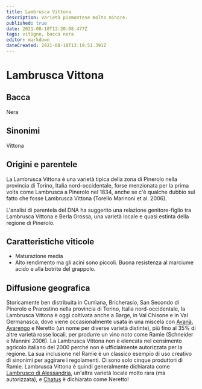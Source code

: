 ```yaml
---
title: Lambrusca Vittona
description: Varietà piemontese molto minore.
published: true
date: 2021-08-18T13:20:08.477Z
tags: vitigno, bacca nera
editor: markdown
dateCreated: 2021-08-18T13:19:51.391Z
---
```


# Lambrusca Vittona

## Bacca
Nera
## Sinonimi
Vittona

## Origini e parentele
La Lambrusca Vittona è una varietà tipica della zona di Pinerolo nella provincia di Torino, Italia nord-occidentale, forse menzionata per la prima volta come Lambrusca a Pinerolo nel 1834, anche se c'è qualche dubbio sul fatto che fosse Lambrusca Vittona (Torello Marinoni et al. 2006).

L'analisi di parentela del DNA ha suggerito una relazione genitore-figlio tra Lambrusca Vittona e Berla Grossa, una varietà locale e quasi estinta della regione di Pinerolo.

## Caratteristiche viticole
- Maturazione media
- Alto rendimento ma gli acini sono piccoli. Buona resistenza al marciume acido e alla botrite del grappolo.

## Diffusione geografica
Storicamente ben distribuita in Cumìana, Bricherasio, San Secondo di Pinerolo e Prarostino nella provincia di Torino, Italia nord-occidentale, la Lambrusca Vittona è oggi coltivata anche a Barge, in Val Chisone e in Val Germanasca, dove viene occasionalmente usata in una miscela con [Avanà](/vitigni/bacca-nera/avana), [Avarengo](/vitigni/bacca-nera/avarengo) e Neretto (un nome per diverse varietà distinte), più fino al 35% di altre varietà rosse locali, per produrre un vino noto come Ramìe (Schneider e Mannini 2006). La Lambrusca Vittona non è elencata nel censimento agricolo italiano del 2000 perché non è ufficialmente autorizzata per la regione. La sua inclusione nel Ramìe è un classico esempio di uso creativo di sinonimi per aggirare i regolamenti. Ci sono solo cinque produttori di Ramìe. Lambrusca Vittona è quindi generalmente dichiarata come [Lambrusco di Alessandria](/vitigni/bacca-nera/lambrusco-di-alessandria), un'altra varietà locale molto rara (ma autorizzata), e [Chatus](/vitigni/bacca-nera/chatus) è dichiarato come Neretto!